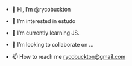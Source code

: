 - 👋 Hi, I’m @rycobuckton
- 👀 I’m interested in  estudo
- 🌱 I’m currently learning JS.
- 💞️ I’m looking to collaborate on ...

- 📫 How to reach me rycobuckton@gmail.com

<!---
rycobuckton/rycobuckton is a ✨ special ✨ repository because its `README.md` (this file) appears on your GitHub profile.
You can click the Preview link to take a look at your changes.
--->
